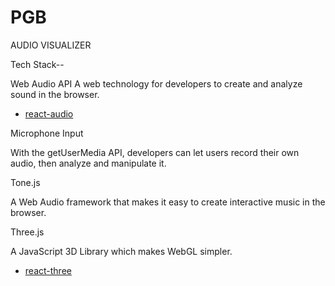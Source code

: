 # PGB

AUDIO VISUALIZER


Tech Stack--

Web Audio API
A web technology for developers to create and analyze sound in the browser.
* [react-audio](https://github.com/chrbala/react-audio)

Microphone Input

With the getUserMedia API, developers can let users record their own audio, then analyze and manipulate it.

Tone.js

A Web Audio framework that makes it easy to create interactive music in the browser.

Three.js

A JavaScript 3D Library which makes WebGL simpler.
* [react-three](https://github.com/Izzimach/react-three)
